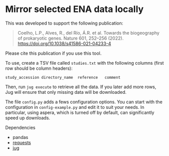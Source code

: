 # Mirror selected ENA data locally

This was developed to support the following publication:

> Coelho, L.P., Alves, R., del Río, Á.R. et al. Towards the biogeography of
> prokaryotic genes. Nature 601, 252–256 (2022).
> https://doi.org/10.1038/s41586-021-04233-4

Please cite this publication if you use this tool.

To use, create a TSV file called `studies.txt` with the following columns
(first row should be column headers):

    study_accession	directory_name	reference	comment

Then, run `jug execute` to retrieve all the data. If you later add more rows,
Jug will ensure that only missing data will be downloaded.

The file `config.py` adds a fews configuration options. You can start with the
configuration in `config-example.py` and edit it to suit your needs. In
particular, using aspera, which is turned off by default, can significantly
speed up downloads.

Dependencies

- pandas
- [requests](http://docs.python-requests.org/en/master/)
- [jug](http://jug.rtfd.io)

